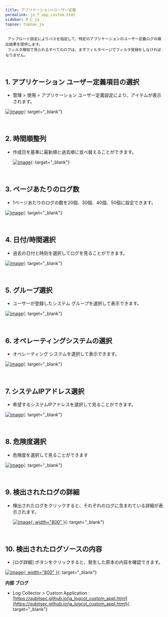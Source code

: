 ```yaml
---
title: アプリケーション>ユーザー定義
permalink: ja_f_app_custom.html
sidebar: M_C_ja
topnav: topnav_ja
---
```


     アップロード設定によりパスを指定して、特定のアプリケーションのユーザー定義ログの検出結果を提供します。
     フィルタ検知で見られるすべてのログは、まずフィルタページでフィルタ登録をしなければなりません。

<br />

## 1. アプリケーション ユーザー定義項目の選択
- 管理 > 使用 > アプリケーション ユーザー定義設定により、アイテムが表示されます。

 [![image](/docs/images/Manual/common/filter/custom/ja/1.PNG)](/docs/images/Manual/common/filter/custom/ja/1.PNG){: target="_blank"}
 
<br />

## 2. 時間順整列
- 作成日を基準に最新順と過去順に並べ替えることができます。

  [![image](/docs/images/Manual/common/filter/custom/ja/2.PNG)](/docs/images/Manual/common/filter/custom/ja/2.PNG){: target="_blank"}

<br />

## 3. ページあたりのログ数
- 1ページあたりのログの数を20個、30個、40個、50個に設定できます。

 [![image](/docs/images/Manual/common/filter/custom/ja/3.PNG)](/docs/images/Manual/common/filter/custom/ja/3.PNG){: target="_blank"}
 
<br />

## 4. 日付/時間選択
- 過去の日付と時刻を選択してログを見ることができます。

 [![image](/docs/images/Manual/common/filter/custom/ja/4.PNG)](/docs/images/Manual/common/filter/custom/ja/4.PNG){: target="_blank"}
 
<br />

## 5. グループ選択
- ユーザーが登録したシステム グループを選択して表示できます。

 [![image](/docs/images/Manual/common/filter/custom/ja/5.PNG)](/docs/images/Manual/common/filter/custom/ja/5.PNG){: target="_blank"}
 
<br />

## 6. オペレーティングシステムの選択
- オペレーティング システムを選択して表示できます。

 [![image](/docs/images/Manual/common/filter/custom/ja/6.PNG)](/docs/images/Manual/common/filter/custom/ja/6.PNG){: target="_blank"}
 
<br />

## 7. システムIPアドレス選択
- 希望するシステムIPアドレスを選択して見ることができます。

 [![image](/docs/images/Manual/common/filter/custom/ja/7.PNG)](/docs/images/Manual/common/filter/custom/ja/7.PNG){: target="_blank"}
 
<br />

## 8. 危険度選択
- 危険度を選択して見ることができます

 [![image](/docs/images/Manual/common/filter/custom/ja/8.PNG)](/docs/images/Manual/common/filter/custom/ja/8.PNG){: target="_blank"}
 
<br />

## 9. 検出されたログの詳細
- 検出されたログをクリックすると、それぞれのログに含まれている詳細が表示されます。

  [![image](/docs/images/Manual/common/filter/custom/ja/9.PNG){: width="800" }](/docs/images/Manual/common/filter/custom/ja/9.PNG){: target="_blank"}
 
<br />

## 10. 検出されたログソースの内容
- [ログ詳細] ボタンをクリックすると、発生した原本の内容を確認できます。

 [![image](/docs/images/Manual/common/filter/custom/ja/10.PNG){: width="800" }](/docs/images/Manual/common/filter/custom/ja/10.PNG){: target="_blank"}

 **内部 ブログ**
- Log Collector > Custom Application : [https://qubitsec.github.io/ja_logcol_custom_appl.html](https://qubitsec.github.io/ja_logcol_custom_appl.html){: target="_blank"}